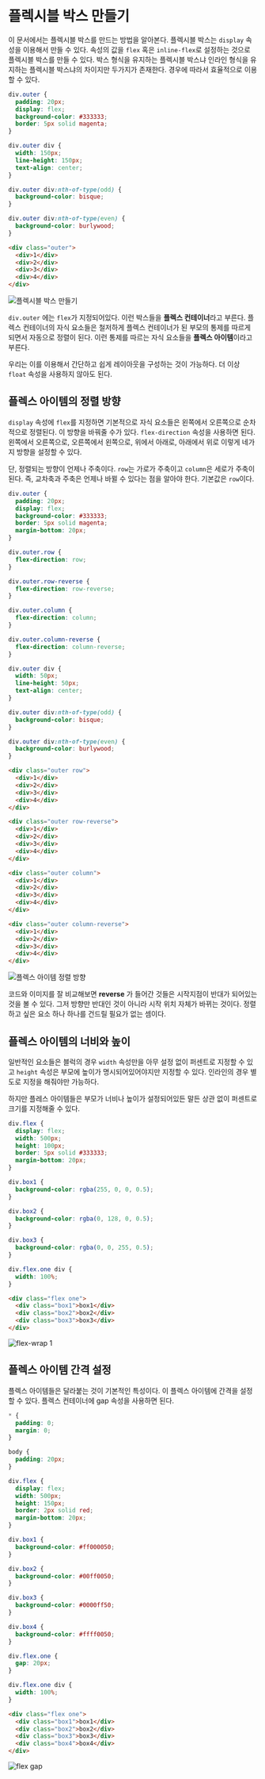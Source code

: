 # 플렉시블 박스 만들기
이 문서에서는 플렉시블 박스를 만드는 방법을 알아본다. 플렉시블 박스는 `display` 속성을 이용해서 만들 수 있다. 속성의 값을 `flex` 혹은 `inline-flex`로 설정하는 것으로 플렉시블 박스를 만들 수 있다. 박스 형식을 유지하는 플렉시블 박스냐 인라인 형식을 유지하는 플렉시블 박스냐의 차이지만 두가지가 존재한다. 경우에 따라서 효율적으로 이용할 수 있다.

```css
div.outer {
  padding: 20px;
  display: flex;
  background-color: #333333;
  border: 5px solid magenta;
}

div.outer div {
  width: 150px;
  line-height: 150px;
  text-align: center;
}

div.outer div:nth-of-type(odd) {
  background-color: bisque;
}

div.outer div:nth-of-type(even) {
  background-color: burlywood;
}
```

```html
<div class="outer">
  <div>1</div>
  <div>2</div>
  <div>3</div>
  <div>4</div>
</div>
```

![플렉시블 박스 만들기](https://drive.google.com/uc?export=view&id=1X2k9HO9EHkXp_G4IpISqwqTLIwXSUT9B)

`div.outer` 에는 `flex`가 지정되어있다. 이런 박스들을 **플렉스 컨테이너**라고 부른다. 플렉스 컨테이너의 자식 요소들은 철저하게 플렉스 컨테이너가 된 부모의 통제를 따르게 되면서 자동으로 정렬이 된다. 이런 통제를 따르는 자식 요소들을 **플렉스 아이템**이라고 부른다.

우리는 이를 이용해서 간단하고 쉽게 레이아웃을 구성하는 것이 가능하다. 더 이상 `float` 속성을 사용하지 않아도 된다.

## 플렉스 아이템의 정렬 방향
`display` 속성에 `flex`를 지정하면 기본적으로 자식 요소들은 왼쪽에서 오른쪽으로 순차적으로 정렬된다. 이 방향을 바꿔줄 수가 있다. `flex-direction` 속성을 사용하면 된다. 왼쪽에서 오른쪽으로, 오른쪽에서 왼쪽으로, 위에서 아래로, 아래에서 위로 이렇게 네가지 방향을 설정할 수 있다.

단, 정렬되는 방향이 언제나 주축이다. `row`는 가로가 주축이고 `column`은 세로가 주축이 된다. 즉, 교차축과 주축은 언제나 바뀔 수 있다는 점을 알아야 한다. 기본값은 `row`이다.

```css
div.outer {
  padding: 20px;
  display: flex;
  background-color: #333333;
  border: 5px solid magenta;
  margin-bottom: 20px;
}

div.outer.row {
  flex-direction: row;
}

div.outer.row-reverse {
  flex-direction: row-reverse;
}

div.outer.column {
  flex-direction: column;
}

div.outer.column-reverse {
  flex-direction: column-reverse;
}

div.outer div {
  width: 50px;
  line-height: 50px;
  text-align: center;
}

div.outer div:nth-of-type(odd) {
  background-color: bisque;
}

div.outer div:nth-of-type(even) {
  background-color: burlywood;
}
```

```html
<div class="outer row">
  <div>1</div>
  <div>2</div>
  <div>3</div>
  <div>4</div>
</div>

<div class="outer row-reverse">
  <div>1</div>
  <div>2</div>
  <div>3</div>
  <div>4</div>
</div>

<div class="outer column">
  <div>1</div>
  <div>2</div>
  <div>3</div>
  <div>4</div>
</div>

<div class="outer column-reverse">
  <div>1</div>
  <div>2</div>
  <div>3</div>
  <div>4</div>
</div>
```

![플렉스 아이템 정렬 방향](https://drive.google.com/uc?export=view&id=1m2VBXfg6vyyJJqR214VAj5sFc7SqQYf3)

코드와 이미지를 잘 비교해보면 **reverse** 가 들어간 것들은 시작지점이 반대가 되어있는 것을 볼 수 있다. 그저 방향만 반대인 것이 아니라 시작 위치 자체가 바뀌는 것이다. 정렬하고 싶은 요소 하나 하나를 건드릴 필요가 없는 셈이다.

## 플렉스 아이템의 너비와 높이
일반적인 요소들은 블럭의 경우 `width` 속성만을 아무 설정 없이 퍼센트로 지정할 수 있고 `height` 속성은 부모에 높이가 명시되어있어야지만 지정할 수 있다. 인라인의 경우 별도로 지정을 해줘야만 가능하다.

하지만 플레스 아이템들은 부모가 너비나 높이가 설정되어있든 말든 상관 없이 퍼센트로 크기를 지정해줄 수 있다.

```css
div.flex {
  display: flex;
  width: 500px;
  height: 100px;
  border: 5px solid #333333;
  margin-bottom: 20px;
}

div.box1 {
  background-color: rgba(255, 0, 0, 0.5);
}

div.box2 {
  background-color: rgba(0, 128, 0, 0.5);
}

div.box3 {
  background-color: rgba(0, 0, 255, 0.5);
}

div.flex.one div {
  width: 100%;
}
```

```html
<div class="flex one">
  <div class="box1">box1</div>
  <div class="box2">box2</div>
  <div class="box3">box3</div>
</div>
```

![flex-wrap 1](https://drive.google.com/uc?export=view&id=1pB0eKHIQHks313X6DZpT5akHHRRMRWHi)

## 플렉스 아이템 간격 설정
플렉스 아이템들은 달라붙는 것이 기본적인 특성이다. 이 플렉스 아이템에 간격을 설정할 수 있다. 플렉스 컨테이너에 gap 속성을 사용하면 된다.

```css
* {
  padding: 0;
  margin: 0;
}

body {
  padding: 20px;
}

div.flex {
  display: flex;
  width: 500px;
  height: 150px;
  border: 2px solid red;
  margin-bottom: 20px;
}

div.box1 {
  background-color: #ff000050;
}

div.box2 {
  background-color: #00ff0050;
}

div.box3 {
  background-color: #0000ff50;
}

div.box4 {
  background-color: #ffff0050;
}

div.flex.one {
  gap: 20px;
}

div.flex.one div {
  width: 100%;
}
```

```html
<div class="flex one">
  <div class="box1">box1</div>
  <div class="box2">box2</div>
  <div class="box3">box3</div>
  <div class="box4">box4</div>
</div>
```

![flex gap](https://drive.google.com/uc?export=view&id=1m7dO2njaAoApahaEM71QX645dW1XplhH)